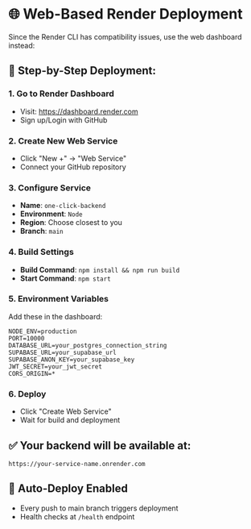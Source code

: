# 🌐 Web-Based Render Deployment

Since the Render CLI has compatibility issues, use the web dashboard instead:

## 🚀 **Step-by-Step Deployment:**

### 1. **Go to Render Dashboard**
- Visit: https://dashboard.render.com
- Sign up/Login with GitHub

### 2. **Create New Web Service**
- Click "New +" → "Web Service"
- Connect your GitHub repository

### 3. **Configure Service**
- **Name**: `one-click-backend`
- **Environment**: `Node`
- **Region**: Choose closest to you
- **Branch**: `main`

### 4. **Build Settings**
- **Build Command**: `npm install && npm run build`
- **Start Command**: `npm start`

### 5. **Environment Variables**
Add these in the dashboard:
```
NODE_ENV=production
PORT=10000
DATABASE_URL=your_postgres_connection_string
SUPABASE_URL=your_supabase_url
SUPABASE_ANON_KEY=your_supabase_key
JWT_SECRET=your_jwt_secret
CORS_ORIGIN=*
```

### 6. **Deploy**
- Click "Create Web Service"
- Wait for build and deployment

## ✅ **Your backend will be available at:**
`https://your-service-name.onrender.com`

## 🔧 **Auto-Deploy Enabled**
- Every push to main branch triggers deployment
- Health checks at `/health` endpoint
